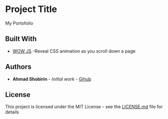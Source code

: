 # Project Title

My Portofolio

## Built With

* [WOW JS](https://github.com/matthieua/WOW) -Reveal CSS animation as you scroll down a page
<!-- * [HTML](http://www.dropwizard.io/1.0.2/docs/) - The web framework used -->
<!-- * [Maven](https://maven.apache.org/) - Dependency Management -->
<!-- * [ROME](https://rometools.github.io/rome/) - Used to generate RSS Feeds -->

## Authors

* **Ahmad Shobirin** - *Initial work* - [Gihub](https://github.com/ahmadshobirin)

<!-- See also the list of [contributors](https://github.com/your/project/contributors) who participated in this project. -->

## License

This project is licensed under the MIT License - see the [LICENSE.md](LICENSE.md) file for details
